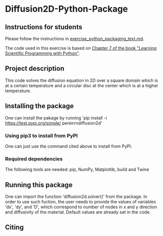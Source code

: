 # Diffusion2D-Python-Package

## Instructions for students

Please follow the instructions in [exercise_python_packaging_text.md](https://github.com/Simulation-Software-Engineering/Lecture-Material/blob/main/building-and-packaging/material/exercise_python_packaging_text.md).

The code used in this exercise is based on [Chapter 7 of the book "Learning Scientific Programming with Python"](https://scipython.com/book/chapter-7-matplotlib/examples/the-two-dimensional-diffusion-equation/).

## Project description

This code solves the diffusion equation in 2D over a square domain which is at a certain temperature and a circular disc at the center which is at a higher temperature. 

## Installing the package

One can install the pakage by running 'pip install -i https://test.pypi.org/simple/ pereirrndiffusion2d'

### Using pip3 to install from PyPI

One can just use the command cited above to install from PyPI.

### Required dependencies

The following tools are needed: pip, NumPy, Matplotlib, build and Twine

## Running this package

One can import the function 'diffusion2d.solver()' from the package. In order to use such fuction, the user needs to provide the values of variables 'dx', 'dy', and 'D', which correspond to number of nodes in x and y direction and diffusivity of the material. Default values are already set in the code. 

## Citing
